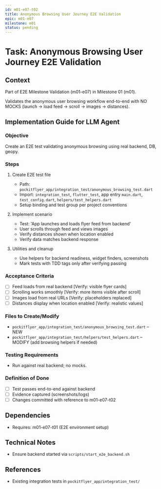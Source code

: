 ```yaml
---
id: m01-e07-t02
title: Anonymous Browsing User Journey E2E Validation
epic: m01-e07
milestone: m01
status: pending
---
```


# Task: Anonymous Browsing User Journey E2E Validation

## Context
Part of E2E Milestone Validation (m01-e07) in Milestone 01 (m01).

Validates the anonymous user browsing workflow end-to-end with NO MOCKS (launch → load feed → scroll → images → distances).

## Implementation Guide for LLM Agent

### Objective
Create an E2E test validating anonymous browsing using real backend, DB, geopy.

### Steps

1. Create E2E test file
   - Path: `pockitflyer_app/integration_test/anonymous_browsing_test.dart`
   - Import: `integration_test`, `flutter_test`, app entry `main.dart`, `test_config.dart`, `helpers/test_helpers.dart`
   - Setup binding and test group per project conventions

2. Implement scenario
   - Test: 'App launches and loads flyer feed from backend'
   - User scrolls through feed and views images
   - Verify distances shown when location enabled
   - Verify data matches backend response

3. Utilities and cleanup
   - Use helpers for backend readiness, widget finders, screenshots
   - Mark tests with TDD tags only after verifying passing

### Acceptance Criteria
- [ ] Feed loads from real backend [Verify: visible flyer cards]
- [ ] Scrolling works smoothly [Verify: more items visible after scroll]
- [ ] Images load from real URLs [Verify: placeholders replaced]
- [ ] Distances display when location enabled [Verify: realistic values]

### Files to Create/Modify
- `pockitflyer_app/integration_test/anonymous_browsing_test.dart` – NEW
- `pockitflyer_app/integration_test/helpers/test_helpers.dart` – MODIFY (add browsing helpers if needed)

### Testing Requirements
- Run against real backend; no mocks.

### Definition of Done
- [ ] Test passes end-to-end against backend
- [ ] Evidence captured (screenshots/logs)
- [ ] Changes committed with reference to m01-e07-t02

## Dependencies
- Requires: m01-e07-t01 (E2E environment setup)

## Technical Notes
- Ensure backend started via `scripts/start_e2e_backend.sh`

## References
- Existing integration tests in `pockitflyer_app/integration_test/`

